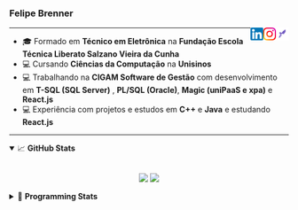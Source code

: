 <h3>Felipe Brenner</h3>

<a href="https://app.rocketseat.com.br/me/felipe-de-oliveira-brenner-conta-ignite" target="_blank" rel="nofollow"><img align="right" width="23rem" src="./assets/rocketseat.png" alt="Rocketseat: @felipe-de-oliveira-brenner-conta-ignite"/></a>
<a href="https://www.instagram.com/felipeobrenner/" target="_blank" rel="nofollow"><img align="right" width="23rem" src="./assets/instagram.png" alt="Instagram: @felipeobrenner"/></a>
<a href="https://www.linkedin.com/in/felipe-de-oliveira-brenner/" target="_blank" rel="nofollow"><img align="right" width="23rem" src="./assets/linkedin.png" alt="LinkedIn: @felipe-de-oliveira-brenner"/></a>

---

- 🎓 Formado em **Técnico em Eletrônica** na **Fundação Escola Técnica Liberato Salzano Vieira da Cunha**
- 💻 Cursando **Ciências da Computação** na **Unisinos**
- 💻 Trabalhando na **CIGAM Software de Gestão** com desenvolvimento em **T-SQL (SQL Server)** , **PL/SQL (Oracle)**, **Magic (uniPaaS e xpa)** e **React.js**
- 💻 Experiência com projetos e estudos em **C++** e **Java** e estudando **React.js**

---

<details open>
  <summary>📈 <b>GitHub Stats</b></summary>
  <br>
  <p align="center">
  <img src="https://github-readme-stats.vercel.app/api?username=felipebrenner&show_icons=true&theme=dark"/>
  <img src="https://github-readme-stats.vercel.app/api/top-langs/?username=felipebrenner&layout=compact&theme=dark">
  </p>

</details>

<details>
  <summary>🤖 <b>Programming Stats</b></summary>
  <br/>

  <!--START_SECTION:waka-->
**🐱 My Github Data** 

> 🏆 497 Contributions in the Year 2021
 > 
> 📦 115.2 kB Used in Github's Storage 
 > 
> 🚫 Not Opted to Hire
 > 
> 📜 20 Public Repositories 
 > 
> 🔑 0 Private Repositories  
 > 
**I'm a Night 🦉** 

```text
🌞 Morning    39 commits     ██░░░░░░░░░░░░░░░░░░░░░░░   8.01% 
🌆 Daytime    125 commits    ██████░░░░░░░░░░░░░░░░░░░   25.67% 
🌃 Evening    300 commits    ███████████████░░░░░░░░░░   61.6% 
🌙 Night      23 commits     █░░░░░░░░░░░░░░░░░░░░░░░░   4.72%

```
📅 **I'm Most Productive on Sunday** 

```text
Monday       75 commits     ███░░░░░░░░░░░░░░░░░░░░░░   15.4% 
Tuesday      106 commits    █████░░░░░░░░░░░░░░░░░░░░   21.77% 
Wednesday    51 commits     ██░░░░░░░░░░░░░░░░░░░░░░░   10.47% 
Thursday     49 commits     ██░░░░░░░░░░░░░░░░░░░░░░░   10.06% 
Friday       27 commits     █░░░░░░░░░░░░░░░░░░░░░░░░   5.54% 
Saturday     61 commits     ███░░░░░░░░░░░░░░░░░░░░░░   12.53% 
Sunday       118 commits    ██████░░░░░░░░░░░░░░░░░░░   24.23%

```


📊 **This Week I Spent My Time On** 

```text
💬 Programming Languages: 
JavaScript               13 hrs 12 mins      █████████████░░░░░░░░░░░░   52.17% 
JSX                      4 hrs 44 mins       ████░░░░░░░░░░░░░░░░░░░░░   18.75% 
TypeScript               3 hrs 10 mins       ███░░░░░░░░░░░░░░░░░░░░░░   12.55% 
JSON                     2 hrs 30 mins       ██░░░░░░░░░░░░░░░░░░░░░░░   9.89% 
Markdown                 51 mins             ░░░░░░░░░░░░░░░░░░░░░░░░░   3.38%

🔥 Editors: 
VS Code                  25 hrs 18 mins      █████████████████████████   100.0%

🐱‍💻 Projects: 
www_CGFrontEnd           19 hrs 45 mins      ███████████████████░░░░░░   78.07% 
ignite-reactjs-ignews    3 hrs 49 mins       ███░░░░░░░░░░░░░░░░░░░░░░   15.1% 
www_CGFrontTemplate      1 hr                █░░░░░░░░░░░░░░░░░░░░░░░░   4.01% 
Cigam.Web.API            40 mins             ░░░░░░░░░░░░░░░░░░░░░░░░░   2.68% 
ignite-reactjs-desafios  0 secs              ░░░░░░░░░░░░░░░░░░░░░░░░░   0.06%

💻 Operating System: 
Linux                    13 hrs 52 mins      █████████████░░░░░░░░░░░░   54.83% 
Windows                  11 hrs 25 mins      ███████████░░░░░░░░░░░░░░   45.17%

```

**I Mostly Code in TypeScript** 

```text
TypeScript               8 repos             ██████████░░░░░░░░░░░░░░░   42.11% 
Java                     3 repos             ████░░░░░░░░░░░░░░░░░░░░░   15.79% 
CSS                      2 repos             ██░░░░░░░░░░░░░░░░░░░░░░░   10.53% 
Assembly                 1 repo              █░░░░░░░░░░░░░░░░░░░░░░░░   5.26% 
HTML                     1 repo              █░░░░░░░░░░░░░░░░░░░░░░░░   5.26%

```



 Last Updated on 17/08/2021
<!--END_SECTION:waka-->
</details>
